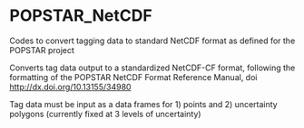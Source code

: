 # POPSTAR_NetCDF
Codes to convert tagging data to standard NetCDF format as defined for the POPSTAR project

Converts tag data output to a standardized NetCDF-CF format, following the formatting of the POPSTAR NetCDF Format Reference 
Manual, doi http://dx.doi.org/10.13155/34980 

Tag data must be input as a data frames for 1) points and 2) uncertainty polygons (currently fixed at 3 levels of uncertainty)


